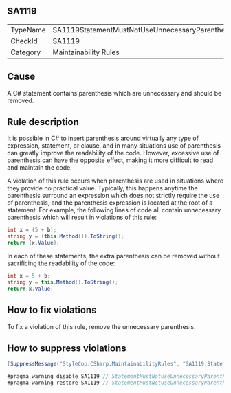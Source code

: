 ﻿## SA1119

<table>
<tr>
  <td>TypeName</td>
  <td>SA1119StatementMustNotUseUnnecessaryParenthesis</td>
</tr>
<tr>
  <td>CheckId</td>
  <td>SA1119</td>
</tr>
<tr>
  <td>Category</td>
  <td>Maintainability Rules</td>
</tr>
</table>

## Cause

A C# statement contains parenthesis which are unnecessary and should be removed.

## Rule description

It is possible in C# to insert parenthesis around virtually any type of expression, statement, or clause, and in many situations use of parenthesis can greatly improve the readability of the code. However, excessive use of parenthesis can have the opposite effect, making it more difficult to read and maintain the code.

A violation of this rule occurs when parenthesis are used in situations where they provide no practical value. Typically, this happens anytime the parenthesis surround an expression which does not strictly require the use of parenthesis, and the parenthesis expression is located at the root of a statement. For example, the following lines of code all contain unnecessary parenthesis which will result in violations of this rule:

```csharp
int x = (5 + b);
string y = (this.Method()).ToString();
return (x.Value);
```

In each of these statements, the extra parenthesis can be removed without sacrificing the readability of the code:

```csharp
int x = 5 + b;
string y = this.Method().ToString();
return x.Value;
```

## How to fix violations

To fix a violation of this rule, remove the unnecessary parenthesis.

## How to suppress violations

```csharp
[SuppressMessage("StyleCop.CSharp.MaintainabilityRules", "SA1119:StatementMustNotUseUnnecessaryParenthesis", Justification = "Reviewed.")]
```

```csharp
#pragma warning disable SA1119 // StatementMustNotUseUnnecessaryParenthesis
#pragma warning restore SA1119 // StatementMustNotUseUnnecessaryParenthesis
```
